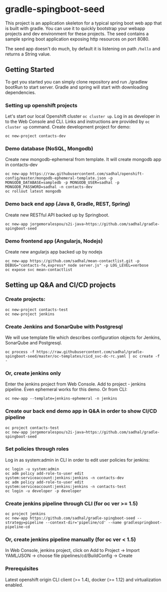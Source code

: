 # gradle-spingboot-seed
This project is an application skeleton for a typical spring boot web app that is built with gradle. You can use it to quickly bootstrap your webapp projects and dev environment for these projects.
The seed contains a sample spring boot application exposing http resources on port 8080.

The seed app doesn't do much, by default it is listening on path ```/hello``` and returns a String value.

## Getting Started
To get you started you can simply clone repository and run ./gradlew bootRun to start server. Gradle and spring will start with downloading dependencies.

### Setting up openshift projects
Let's start our local Openshift cluster ```oc cluster up```. Log in as developer in to the Web Console and CLI. Links and instructions are provided by ```oc cluster up``` command. 
Create development project for demo:
```
oc new-project contacts-dev
```

### Demo database (NoSQL, Mongodb)
Create new mongodb-ephemeral from template. It will create mongodb app in contacts-dev
```
oc new-app https://raw.githubusercontent.com/sadhal/openshift-config/master/mongodb-ephemeral-template.json -p MONGODB_DATABASE=sampledb -p MONGODB_USER=sadhal -p MONGODB_PASSWORD=sadhal -n contacts-dev
oc rollout latest mongodb
```

### Demo back end app (Java 8, Gradle, REST, Spring)
Create new RESTful API backed up by Springboot.
```
oc new-app jorgemoralespou/s2i-java~https://github.com/sadhal/gradle-spingboot-seed
```

### Demo frontend app (Angularjs, Nodejs)
Create new angularjs app backed up by nodejs
```
oc new-app https://github.com/sadhal/mean-contactlist.git -p DEBUG="contacts-fe,express* node server.js" -p LOG_LEVEL=verbose
oc expose svc mean-contactlist
```

## Setting up Q&A and CI/CD projects

### Create projects:
```
oc new-project contacts-test
oc new-project jenkins
```
### Create Jenkins and SonarQube with Postgresql
We will use template file which describes configuration objects for Jenkins, SonarQube and Postgresql.
```
oc process -f https://raw.githubusercontent.com/sadhal/gradle-spingboot-seed/master/oc-templates/cicd_svc-dc-rc.yaml | oc create -f -
```
### Or, create jenkins only
Enter the jenkins project from Web Console. Add to project - jenkins pipeline. Even ephemeral works for this demo. Or from CLI:
```
oc new-app --template=jenkins-ephemeral -n jenkins
```

### Create our back end demo app in Q&A in order to show CI/CD pipeline
```
oc project contacts-test
oc new-app jorgemoralespou/s2i-java~https://github.com/sadhal/gradle-spingboot-seed
```
### Set policies through roles
Log in as system:admin in CLI in order to edit user policies for jenkins:
```
oc login -u system:admin
oc adm policy add-role-to-user edit system:serviceaccount:jenkins:jenkins -n contacts-dev
oc adm policy add-role-to-user edit system:serviceaccount:jenkins:jenkins -n contacts-test
oc login -u developer -p developer
```

### Create jenkins pipeline through CLI (for oc ver >= 1.5)
```
oc project jenkins
oc new-app https://github.com/sadhal/gradle-spingboot-seed --strategy=pipeline --context-dir='pipeline/cd' --name gradlespringboot-pipeline-cd
```

### Or, create jenkins pipeline manually (for oc ver < 1.5)
In Web Console, jenkins project, click on Add to Project -> Import YAML/JSON -> choose file pipelines/cd/BuildConfig -> Create

### Prerequisites
Latest openshift origin CLI client (>= 1.4), docker (>= 1.12) and virtualization enabled.

